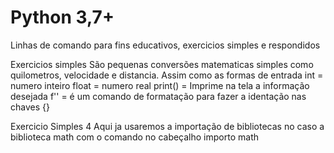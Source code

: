 # Python 3,7+
Linhas de comando para fins educativos, exercicios simples e respondidos

Exercicios simples
São pequenas conversões matematicas simples como quilometros, velocidade e distancia.
Assim como as formas de entrada
int = numero inteiro
float = numero real
print() = Imprime na tela a informação desejada
f'' = é um comando de formatação para fazer a identação nas chaves {}

Exercicio Simples 4 
Aqui ja usaremos a importação de bibliotecas
no caso a biblioteca math com o comando no cabeçalho
importo math
